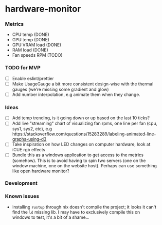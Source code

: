 # hardware-monitor

### Metrics

- CPU temp (DONE)
- GPU temp (DONE)
- GPU VRAM load (DONE)
- RAM load (DONE)
- Fan speeds RPM (TODO)

### TODO for MVP

- [ ] Enable eslint/prettier
- [ ] Make UsageGauge a bit more consistent design-wise with the thermal gauges (we're missing some gradient and glow)
- [ ] Add number interpolation, e.g animate them when they change.

### Ideas

- [ ] Add temp trending, is it going down or up based on the last 10 ticks?
- [ ] Add live "streaming" chart of visualizing fan rpms, one line per fan (cpu, sys1, sys2, etc), e.g https://stackoverflow.com/questions/15283289/labeling-animated-line-graphs-using-d3
- [ ] Take inspiration on how LED changes on computer hardware, look at iCUE rgb effects
- [ ] Bundle this as a windows application to get access to the metrics (somehow). This is to avoid having to spin two servers (one on the window machine, one on the website host). Perhaps can use something like open hardware monitor?

### Development

### Known issues

- Installing `rustup` through nix doesn't compile the project; it looks it can't find the `ld` missing lib.
  I may have to exclusively compile this on windows to test, it's a bit of a shame...